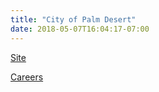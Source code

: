 ```yaml
---
title: "City of Palm Desert"
date: 2018-05-07T16:04:17-07:00
---
```


[Site]

[Careers]

[Site]: http://www.cityofpalmdesert.org/
[Careers]: http://www.cityofpalmdesert.org/departments/human-resources/job-openings
